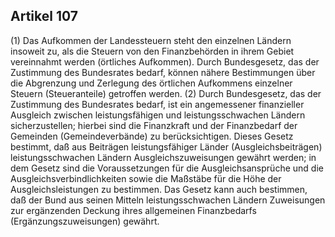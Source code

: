 ## Artikel 107

(1) Das Aufkommen der Landessteuern steht den einzelnen Ländern insoweit zu, als die Steuern von den Finanzbehörden in ihrem Gebiet vereinnahmt werden (örtliches Aufkommen). Durch Bundesgesetz, das der Zustimmung des Bundesrates bedarf, können nähere Bestimmungen über die Abgrenzung und Zerlegung des örtlichen Aufkommens einzelner Steuern (Steueranteile) getroffen werden.
(2) Durch Bundesgesetz, das der Zustimmung des Bundesrates bedarf, ist ein angemessener finanzieller Ausgleich zwischen leistungsfähigen und leistungsschwachen Ländern sicherzustellen; hierbei sind die Finanzkraft und der Finanzbedarf der Gemeinden (Gemeindeverbände) zu berücksichtigen. Dieses Gesetz bestimmt, daß aus Beiträgen leistungsfähiger Länder (Ausgleichsbeiträgen) leistungsschwachen Ländern Ausgleichszuweisungen gewährt werden; in dem Gesetz sind die Voraussetzungen für die Ausgleichsansprüche und die Ausgleichsverbindlichkeiten sowie die Maßstäbe für die Höhe der Ausgleichsleistungen zu bestimmen. Das Gesetz kann auch bestimmen, daß der Bund aus seinen Mitteln leistungsschwachen Ländern Zuweisungen zur ergänzenden Deckung ihres allgemeinen Finanzbedarfs (Ergänzungszuweisungen) gewährt.

